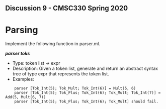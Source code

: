 ## Discussion 9 - CMSC330 Spring 2020

# Parsing

Implement the following function in parser.ml.

***parser toks***
* Type: token list -> expr
* Description: Given a token list, generate and return an abstract syntax tree of type expr that represents the token list.
* Examples: 
```
    parser [Tok_Int(5); Tok_Mult; Tok_Int(6)] = Mult(5, 6)
    parser [Tok_Int(5); Tok_Plus; Tok_Int(6); Tok_Mult; Tok_Int(7)] = Add(5, Mult(6, 7))
    parser [Tok_Int(5); Tok_Plus; Tok_Int(6); Tok_Mult] should fail.
```

